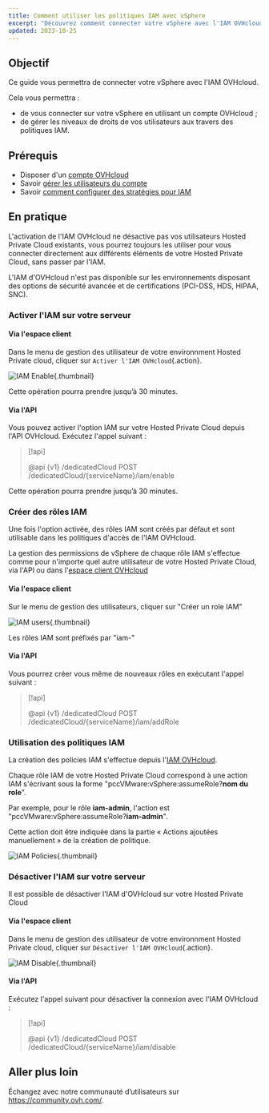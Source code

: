```yaml
---
title: Comment utiliser les politiques IAM avec vSphere
excerpt: "Découvrez comment connecter votre vSphere avec l'IAM OVHcloud"
updated: 2023-10-25
---
```


## Objectif

Ce guide vous permettra de connecter votre vSphere avec l'IAM OVHcloud.

Cela vous permettra :

- de vous connecter sur votre vSphere en utilisant un compte OVHcloud ;
- de gérer les niveaux de droits de vos utilisateurs aux travers des politiques IAM.

## Prérequis

- Disposer d'un [compte OVHcloud](/pages/account_and_service_management/account_information/ovhcloud-account-creation)
- Savoir [gérer les utilisateurs du compte](/pages/account_and_service_management/account_information/ovhcloud-users-management)
- Savoir [comment configurer des stratégies pour IAM](/pages/account_and_service_management/account_information/iam-policy-ui)

## En pratique

L'activation de l'IAM OVHcloud ne désactive pas vos utilisateurs Hosted Private Cloud existants, vous pourrez toujours les utiliser pour vous connecter directement aux différents éléments de votre Hosted Private Cloud, sans passer par l'IAM.

L'IAM d'OVHcloud n'est pas disponible sur les environnements disposant des options de sécurité avancée et de certifications (PCI-DSS, HDS, HIPAA, SNC).

### Activer l'IAM sur votre serveur

#### Via l'espace client

Dans le menu de gestion des utilisateur de votre environnment Hosted Private cloud, cliquer sur `Activer l'IAM OVHcloud`{.action}.

![IAM Enable](images/enable_iam.png){.thumbnail}

Cette opération pourra prendre jusqu’à 30 minutes.

#### Via l'API

Vous pouvez activer l'option IAM sur votre Hosted Private Cloud depuis l'API OVHcloud. Exécutez l'appel suivant :

> [!api]
>
> @api {v1} /dedicatedCloud POST /dedicatedCloud/{serviceName}/iam/enable
>

Cette opération pourra prendre jusqu’à 30 minutes.

### Créer des rôles IAM

Une fois l'option activée, des rôles IAM sont créés par défaut et sont utilisable dans les politiques d'accès de l'IAM OVHcloud.

La gestion des permissions de vSphere de chaque rôle IAM s'effectue comme pour n'importe quel autre utilisateur de votre Hosted Private Cloud, via l'API ou dans l'[espace client OVHcloud](/pages/hosted_private_cloud/hosted_private_cloud_powered_by_vmware/change_users_rights)

#### Via l'espace client

Sur le menu de gestion des utilisateurs, cliquer sur "Créer un role IAM"

![IAM users](images/create_iam_user.png){.thumbnail}

Les rôles IAM sont préfixés par "iam-"

#### Via l'API
Vous pourrez créer vous même de nouveaux rôles en exécutant l'appel suivant : 

> [!api]
>
> @api {v1} /dedicatedCloud POST /dedicatedCloud/{serviceName}/iam/addRole
>



### Utilisation des politiques IAM

La création des policies IAM s'effectue depuis l'[IAM OVHcloud](/pages/account_and_service_management/account_information/iam-policy-ui). 

Chaque rôle IAM de votre Hosted Private Cloud correspond à une action IAM s'écrivant sous la forme "pccVMware:vSphere:assumeRole?**nom du role**".

Par exemple, pour le rôle **iam-admin**, l'action est "pccVMware:vSphere:assumeRole?**iam-admin**".

Cette action doit être indiquée dans la partie « Actions ajoutées manuellement » de la création de politique.

![IAM Policies](images/action_on_policy.png){.thumbnail}

### Désactiver l'IAM sur votre serveur

Il est possible de désactiver l'IAM d'OVHcloud sur votre Hosted Private Cloud

#### Via l'espace client

Dans le menu de gestion des utilisateur de votre environnment Hosted Private cloud, cliquer sur `Désactiver l'IAM OVHcloud`{.action}.

![IAM Disable](images/disable_iam.png){.thumbnail}

#### Via l'API

Exécutez l'appel suivant pour désactiver la connexion avec l'IAM OVHcloud :

> [!api]
>
> @api {v1} /dedicatedCloud POST /dedicatedCloud/{serviceName}/iam/disable
>

## Aller plus loin

Échangez avec notre communauté d’utilisateurs sur <https://community.ovh.com/>.
